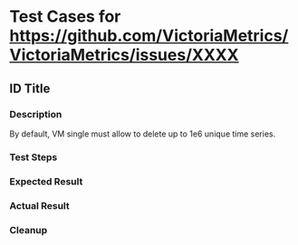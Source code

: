 # Test Cases for https://github.com/VictoriaMetrics/VictoriaMetrics/issues/XXXX

## ID Title

### Description

By default, VM single must allow to delete up to 1e6 unique time series.

### Test Steps

### Expected Result

### Actual Result

### Cleanup

